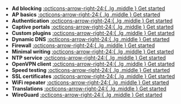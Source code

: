 <div class="grid cards" markdown>

- __Ad blocking__ [:octicons-arrow-right-24:{ .lg .middle } Get started](adblock.md)
- __AP basics__ [:octicons-arrow-right-24:{ .lg .middle } Get started](ap-basics.md)
- __Authentication__ [:octicons-arrow-right-24:{ .lg .middle } Get started](authentication.md)
- __Captive portals__ [:octicons-arrow-right-24:{ .lg .middle } Get started](captive.md)
- __Custom plugins__ [:octicons-arrow-right-24:{ .lg .middle } Get started](custom-plugins.md)
- __Dynamic DNS__ [:octicons-arrow-right-24:{ .lg .middle } Get started](dynamicdns.md)
- __Firewall__ [:octicons-arrow-right-24:{ .lg .middle } Get started](firewall.md)
- __Minimal writing__ [:octicons-arrow-right-24:{ .lg .middle } Get started](minwrite.md)
- __NTP service__ [:octicons-arrow-right-24:{ .lg .middle } Get started](ntp.md)
- __OpenVPN client__ [:octicons-arrow-right-24:{ .lg .middle } Get started](openvpn.md)
- __Speed testing__ [:octicons-arrow-right-24:{ .lg .middle } Get started](speedtest.md)
- __SSL certificates__ [:octicons-arrow-right-24:{ .lg .middle } Get started](ssl.md)
- __WiFi repeater__ [:octicons-arrow-right-24:{ .lg .middle } Get started](repeater.md)
- __Translations__ [:octicons-arrow-right-24:{ .lg .middle } Get started](translations.md)
- __WireGuard__ [:octicons-arrow-right-24:{ .lg .middle } Get started](wireguard.md)

</div>

